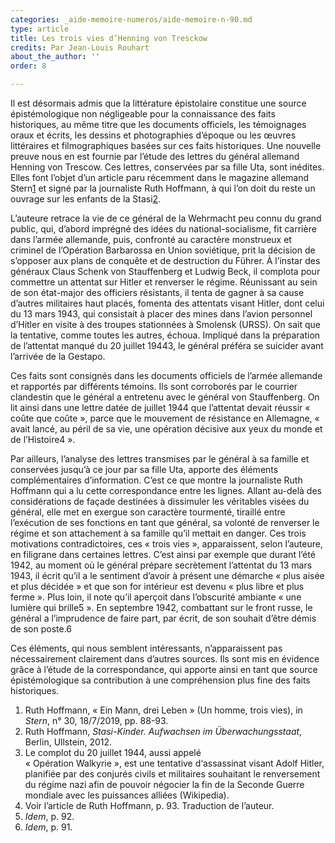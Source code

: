 ```yaml
---
categories: _aide-memoire-numeros/aide-memoire-n-90.md
type: article
title: Les trois vies d’Henning von Tresckow
credits: Par Jean-Louis Rouhart
about_the_author: ''
order: 8

---
```

Il est désormais admis que la littérature épistolaire constitue une source épistémologique non négligeable pour la connaissance des faits historiques, au même titre que les documents officiels, les témoignages oraux et écrits, les dessins et photographies d’époque ou les œuvres littéraires et filmographiques basées sur ces faits historiques. Une nouvelle preuve nous en est fournie par l’étude des lettres du général allemand Henning von Trescow. Ces lettres, conservées par sa fille Uta, sont inédites. Elles font l’objet d’un article paru récemment dans le magazine allemand Stern[1](#footnote-1) et signé par la journaliste Ruth Hoffmann, à qui l’on doit du reste un ouvrage sur les enfants de la Stasi[2](#footnote-2).

L’auteure retrace la vie de ce général de la Wehrmacht peu connu du grand public, qui, d’abord imprégné des idées du national-socialisme, fit carrière dans l’armée allemande, puis, confronté au caractère monstrueux et criminel de l’Opération Barbarossa en Union soviétique, prit la décision de s’opposer aux plans de conquête et de destruction du Führer. À l’instar des généraux Claus Schenk von Stauffenberg et Ludwig Beck, il complota pour commettre un attentat sur Hitler et renverser le régime. Réunissant au sein de son état-major des officiers résistants, il tenta de gagner à sa cause d’autres militaires haut placés, fomenta des attentats visant Hitler, dont celui du 13 mars 1943, qui consistait à placer des mines dans l’avion personnel d’Hitler en visite à des troupes stationnées à Smolensk (URSS). On sait que la tentative, comme toutes les autres, échoua. Impliqué dans la préparation de l’attentat manqué du 20 juillet 19443, le général préféra se suicider avant l’arrivée de la Gestapo.

Ces faits sont consignés dans les documents officiels de l’armée allemande et rapportés par différents témoins. Ils sont corroborés par le courrier clandestin que le général a entretenu avec le général von Stauffenberg. On lit ainsi dans une lettre datée de juillet 1944 que l’attentat devait réussir « coûte que coûte », parce que le mouvement de résistance en Allemagne, « avait lancé, au péril de sa vie, une opération décisive aux yeux du monde et de l’Histoire4 ».

Par ailleurs, l’analyse des lettres transmises par le général à sa famille et conservées jusqu’à ce jour par sa fille Uta, apporte des éléments complémentaires d’information. C’est ce que montre la journaliste Ruth Hoffmann qui a lu cette correspondance entre les lignes. Allant au-delà des considérations de façade destinées à dissimuler les véritables visées du général, elle met en exergue son caractère tourmenté, tiraillé entre l’exécution de ses fonctions en tant que général, sa volonté de renverser le régime et son attachement à sa famille qu’il mettait en danger. Ces trois motivations contradictoires, ces « trois vies », apparaissent, selon l’auteure, en filigrane dans certaines lettres. C’est ainsi par exemple que durant l’été 1942, au moment où le général prépare secrètement l’attentat du 13 mars 1943, il écrit qu’il a le sentiment d’avoir à présent une démarche « plus aisée et plus décidée » et que son for intérieur est devenu « plus libre et plus ferme ». Plus loin, il note qu’il aperçoit dans l’obscurité ambiante « une lumière qui brille5 ». En septembre 1942, combattant sur le front russe, le général a l’imprudence de faire part, par écrit, de son souhait d’être démis de son poste.6

Ces éléments, qui nous semblent intéressants, n’apparaissent pas nécessairement clairement dans d’autres sources. Ils sont mis en évidence grâce à l’étude de la correspondance, qui apporte ainsi en tant que source épistémologique sa contribution à une compréhension plus fine des faits historiques.

1. Ruth Hoffmann, « Ein Mann, drei Leben » (Un homme, trois vies), in _Stern_, n° 30, 18/7/2019, pp. 88-93.
2. Ruth Hoffmann, _Stasi-Kinder. Aufwachsen im Überwachungsstaat_, Berlin, Ullstein, 2012.
3. Le complot du 20 juillet 1944, aussi appelé  
   « Opération Walkyrie », est une tentative d‘assassinat visant Adolf Hitler, planifiée par des conjurés civils et militaires souhaitant le renversement du régime nazi afin de pouvoir négocier la fin de la Seconde Guerre mondiale avec les puissances alliées (Wikipedia).
4. Voir l’article de Ruth Hoffmann, p. 93. Traduction de l’auteur.
5. _Idem_, p. 92.
6. _Idem_, p. 91.